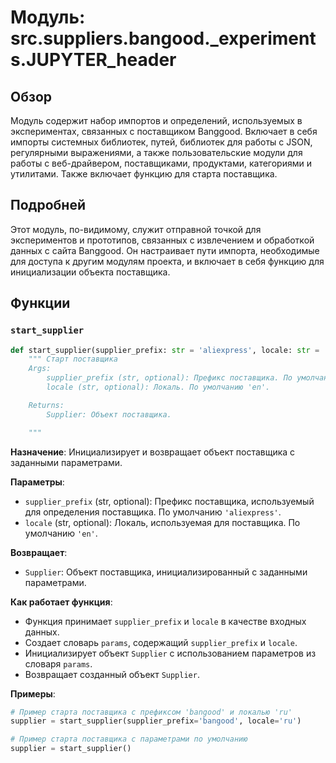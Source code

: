 # Модуль: src.suppliers.bangood._experiments.JUPYTER_header

## Обзор

Модуль содержит набор импортов и определений, используемых в экспериментах, связанных с поставщиком Banggood. Включает в себя импорты системных библиотек, путей, библиотек для работы с JSON, регулярными выражениями, а также пользовательские модули для работы с веб-драйвером, поставщиками, продуктами, категориями и утилитами. Также включает функцию для старта поставщика.

## Подробней

Этот модуль, по-видимому, служит отправной точкой для экспериментов и прототипов, связанных с извлечением и обработкой данных с сайта Banggood. Он настраивает пути импорта, необходимые для доступа к другим модулям проекта, и включает в себя функцию для инициализации объекта поставщика.

## Функции

### `start_supplier`

```python
def start_supplier(supplier_prefix: str = 'aliexpress', locale: str = 'en') -> Supplier:
    """ Старт поставщика 
    Args:
        supplier_prefix (str, optional): Префикс поставщика. По умолчанию 'aliexpress'.
        locale (str, optional): Локаль. По умолчанию 'en'.

    Returns:
        Supplier: Объект поставщика.

    """
```

**Назначение**: Инициализирует и возвращает объект поставщика с заданными параметрами.

**Параметры**:
- `supplier_prefix` (str, optional): Префикс поставщика, используемый для определения поставщика. По умолчанию `'aliexpress'`.
- `locale` (str, optional): Локаль, используемая для поставщика. По умолчанию `'en'`.

**Возвращает**:
- `Supplier`: Объект поставщика, инициализированный с заданными параметрами.

**Как работает функция**:
- Функция принимает `supplier_prefix` и `locale` в качестве входных данных.
- Создает словарь `params`, содержащий `supplier_prefix` и `locale`.
- Инициализирует объект `Supplier` с использованием параметров из словаря `params`.
- Возвращает созданный объект `Supplier`.

**Примеры**:

```python
# Пример старта поставщика с префиксом 'bangood' и локалью 'ru'
supplier = start_supplier(supplier_prefix='bangood', locale='ru')

# Пример старта поставщика с параметрами по умолчанию
supplier = start_supplier()